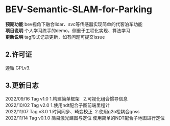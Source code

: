 # BEV-Semantic-SLAM-for-Parking

**预期功能**  bev视角下融合lidar、svc等传感器实现简单的代客泊车功能     
**项目说明** 个人学习练手的demo，侧重于工程化实现、算法学习   
**更新说明** tag形式记录更新，如有问题可提交issue






## 2.许可证
遵循 GPLv3.

## 3.更新日志
2022/09/16 Tag v1.0  1.构建简单框架 &nbsp;  2.可视化组合惯导信息  
2022/10/02 Tag v2.0  1.使用ndt配合子图前端里程计  
2022/11/07 Tag v3.0  1.时间同步、畸变校正 &nbsp;2.使用g2o松耦合gnss  
2022/11/14 Tag v0.1.0 简易激光建图与定位
使用简单的NDT配合子地图进行定位  




